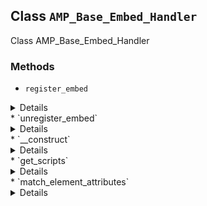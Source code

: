 ## Class `AMP_Base_Embed_Handler`

Class AMP_Base_Embed_Handler

### Methods
* `register_embed`

<details>

```php
abstract public register_embed()
```

Registers embed.


</details>
* `unregister_embed`

<details>

```php
abstract public unregister_embed()
```

Unregisters embed.


</details>
* `__construct`

<details>

```php
public __construct( $args = array() )
```

Constructor.


</details>
* `get_scripts`

<details>

```php
public get_scripts()
```

Get mapping of AMP component names to AMP script URLs.

This is normally no longer needed because the validating sanitizer will automatically detect the need for them via the spec.


</details>
* `match_element_attributes`

<details>

```php
protected match_element_attributes( $html, $tag_name, $attribute_names )
```

Get regex pattern for matching HTML attributes from a given tag name.


</details>
